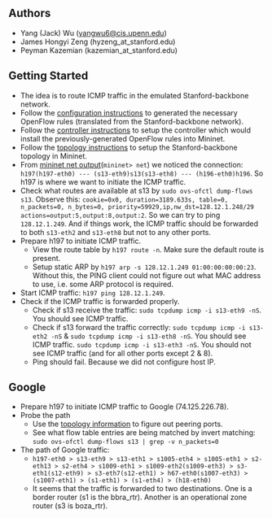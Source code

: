 ## Authors
* Yang (Jack) Wu (yangwu6@cis.upenn.edu)
* James Hongyi Zeng (hyzeng_at_stanford.edu)
* Peyman Kazemian (kazemian_at_stanford.edu)

## Getting Started
* The idea is to route ICMP traffic in the emulated Stanford-backbone network.
* Follow the [configuration instructions](https://github.com/wuyangjack/standford-backbone/blob/master/configuration/Notes.md) to generated the necessary OpenFlow rules (translated from the Stanford-backbone network). 
* Follow the [controller instructions](https://github.com/wuyangjack/standford-backbone/blob/master/controller/Notes.md) to setup the controller which would install the previously-generated OpenFlow rules into Mininet.
* Follow the [topology instructions](https://github.com/wuyangjack/standford-backbone/blob/master/topology/Notes.md) to setup the Stanford-backbone topology in Mininet.
* From [mininet net output](https://github.com/wuyangjack/standford-backbone/blob/master/topology/net.txt)(`mininet> net`) we noticed the connection: `h197(h197-eth0) --- (s13-eth9)s13(s13-eth8) --- (h196-eth0)h196`. So h197 is where we want to initiate the ICMP traffic.
* Check what routes are available at s13 by `sudo ovs-ofctl dump-flows s13`. Observe this: `cookie=0x0, duration=3189.633s, table=0, n_packets=0, n_bytes=0, priority=59929,ip,nw_dst=128.12.1.248/29 actions=output:5,output:8,output:2`. So we can try to ping `128.12.1.249`. And if things work, the ICMP traffic should be forwarded to both `s13-eth2` and `s13-eth8` but not to any other ports.
* Prepare h197 to initiate ICMP traffic. 
  * View the route table by `h197 route -n`. Make sure the default route is present.
  * Setup static ARP by `h197 arp -s 128.12.1.249 01:00:00:00:00:23`. Without this, the PING client could not figure out what MAC address to use, i.e. some ARP protocol is required.
* Start ICMP traffic: `h197 ping 128.12.1.249`.
* Check if the ICMP traffic is forwarded properly.
  * Check if s13 receive the traffic: `sudo tcpdump icmp -i s13-eth9 -nS`. You should see ICMP traffic.
  * Check if s13 forward the traffic correctly: `sudo tcpdump icmp -i s13-eth2 -nS` & `sudo tcpdump icmp -i s13-eth8 -nS`. You should see ICMP traffic. `sudo tcpdump icmp -i s13-eth3 -nS`. You should not see ICMP traffic (and for all other ports except 2 & 8).
  * Ping should fail. Because we did not configure host IP.

## Google
* Prepare h197 to initiate ICMP traffic to Google (74.125.226.78).
* Probe the path
  * Use the [topology information](https://github.com/wuyangjack/standford-backbone/blob/master/topology/net.txt) to figure out peering ports.
  * See what flow table entries are being matched by invert matching: `sudo ovs-ofctl dump-flows s13 | grep -v n_packets=0`
* The path of Google traffic: 
  * `h197-eth0 > s13-eth9 > s13-eth1 > s1005-eth4 > s1005-eth1 > s2-eth13 > s2-eth4 > s1009-eth1 > s1009-eth2(s1009-eth3) > s3-eth1(s12-eth9) > s3-eth7(s12-eth1) > h67-eth0(s1007-eth3) > (s1007-eth1) > (s1-eth1) > (s1-eth4) > (h18-eth0)`
  * It seems that the traffic is forwarded to two destinations. One is a border router (s1 is the bbra_rtr). Another is an operational zone router (s3 is boza_rtr).

